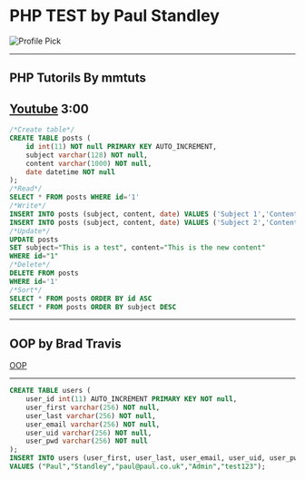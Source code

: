 # PHP TEST by **Paul Standley**

![Profile Pick](http://res.cloudinary.com/pieol2/image/upload/v1516543296/profile-small.png)

---

## **__PHP Tutorils By mmtuts__**

## [Youtube](https://www.youtube.com/watch?v=HLx-zbl6siM&list=PL0eyrZgxdwhwBToawjm9faF1ixePexft-&index=43&t=0s) 3:00

```SQL
/*Create table*/
CREATE TABLE posts (
	id int(11) NOT null PRIMARY KEY AUTO_INCREMENT,
    subject varchar(128) NOT null,
    content varchar(1000) NOT null,
    date datetime NOT null
);
/*Read*/
SELECT * FROM posts WHERE id='1'
/*Write*/
INSERT INTO posts (subject, content, date) VALUES ('Subject 1','Content 1','0000-00-00 00:00:00');
INSERT INTO posts (subject, content, date) VALUES ('Subject 2','Content 2','0000-00-00 00:00:00');
/*Update*/
UPDATE posts
SET subject="This is a test", content="This is the new content"
WHERE id="1"
/*Delete*/
DELETE FROM posts
WHERE id='1'
/*Sort*/
SELECT * FROM posts ORDER BY id ASC
SELECT * FROM posts ORDER BY subject DESC
```

---

## OOP by **Brad Travis**

[OOP](https://www.youtube.com/watch?v=dQxuYRNbL_M&t=49s)

---

```SQL
CREATE TABLE users (
    user_id int(11) AUTO_INCREMENT PRIMARY KEY NOT null,
    user_first varchar(256) NOT null,
    user_last varchar(256) NOT null,
    user_email varchar(256) NOT null,
    user_uid varchar(256) NOT null,
    user_pwd varchar(256) NOT null
);
INSERT INTO users (user_first, user_last, user_email, user_uid, user_pwd)
VALUES ("Paul","Standley","paul@paul.co.uk","Admin","test123");
```